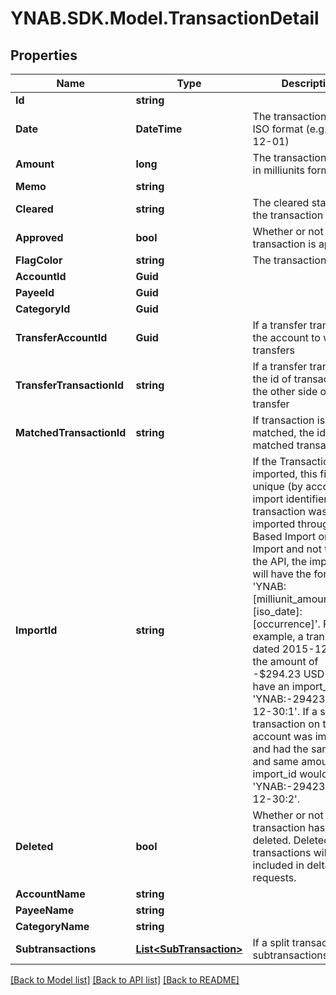 # YNAB.SDK.Model.TransactionDetail
## Properties

Name | Type | Description | Notes
------------ | ------------- | ------------- | -------------
**Id** | **string** |  | 
**Date** | **DateTime** | The transaction date in ISO format (e.g. 2016-12-01) | 
**Amount** | **long** | The transaction amount in milliunits format | 
**Memo** | **string** |  | 
**Cleared** | **string** | The cleared status of the transaction | 
**Approved** | **bool** | Whether or not the transaction is approved | 
**FlagColor** | **string** | The transaction flag | 
**AccountId** | **Guid** |  | 
**PayeeId** | **Guid** |  | 
**CategoryId** | **Guid** |  | 
**TransferAccountId** | **Guid** | If a transfer transaction, the account to which it transfers | 
**TransferTransactionId** | **string** | If a transfer transaction, the id of transaction on the other side of the transfer | 
**MatchedTransactionId** | **string** | If transaction is matched, the id of the matched transaction | 
**ImportId** | **string** | If the Transaction was imported, this field is a unique (by account) import identifier.  If this transaction was imported through File Based Import or Direct Import and not through the API, the import_id will have the format: &#39;YNAB:[milliunit_amount]:[iso_date]:[occurrence]&#39;.  For example, a transaction dated 2015-12-30 in the amount of -$294.23 USD would have an import_id of &#39;YNAB:-294230:2015-12-30:1&#39;.  If a second transaction on the same account was imported and had the same date and same amount, its import_id would be &#39;YNAB:-294230:2015-12-30:2&#39;. | 
**Deleted** | **bool** | Whether or not the transaction has been deleted.  Deleted transactions will only be included in delta requests. | 
**AccountName** | **string** |  | 
**PayeeName** | **string** |  | 
**CategoryName** | **string** |  | 
**Subtransactions** | [**List&lt;SubTransaction&gt;**](SubTransaction.md) | If a split transaction, the subtransactions. | 

[[Back to Model list]](../README.md#documentation-for-models) [[Back to API list]](../README.md#documentation-for-api-endpoints) [[Back to README]](../README.md)

